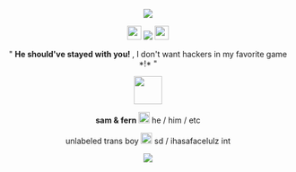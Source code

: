 <p align= "center"> <img src= "https://64.media.tumblr.com/b921c466430f7aa6f4509d516769f345/d083df8da3513e0a-84/s400x600/f9c596165dcf07ca4a9c6d2615a7bc454f22f840.pnj">
<p align= "center"> <img src= "https://64.media.tumblr.com/50cd879a5496ad2d7e4d8dc92b36fe51/3a5542008d628869-45/s250x400/a86034caa3c2e6872e4786c2d0033ed6618dbf00.pnj" width= 25> <img src="https://komarev.com/ghpvc/?username=FILTH-CO&color=red&label=robots"> <img src= "https://64.media.tumblr.com/50cd879a5496ad2d7e4d8dc92b36fe51/3a5542008d628869-45/s250x400/a86034caa3c2e6872e4786c2d0033ed6618dbf00.pnj" width= 25> </p>

<p align= "center"> " <b> He should've stayed with you! </b>, I don't want hackers in my favorite game *!* "

<p align= "center"> <img src=https://64.media.tumblr.com/e09ba577fc7778133dd93776297b9ce7/7427daf6b63cd503-c4/s2048x3072/aaf80af04bce761e3188cecd3cbfd3902c823ffa.pnj height= 50> </p>

<p align= "center"> <b> sam & fern </b> <img src= "https://64.media.tumblr.com/394adbab844788a8abf3d6bf2612642e/3a5542008d628869-d7/s250x400/f45fac0369702fa75ed5629f52b67f6507fb8065.pnj" width= 20> he / him / etc </p>
<p align= "center"> unlabeled trans boy <img src= "https://64.media.tumblr.com/f1074b9f5cd29e732f5d7d2610ac455f/72ab9934f1493dcb-0f/s250x400/8ca25949c201301e52b19a581af2db83fdf5f79f.pnj" width= 20> sd / ihasafacelulz int </p>
<p align= "center"> <img src= https://64.media.tumblr.com/b8c2e2f9523e706a3c27656fc182d23c/d083df8da3513e0a-e5/s400x600/241ac9281ad05dca4eff8d31aa575e2d9eedafa9.pnj">
